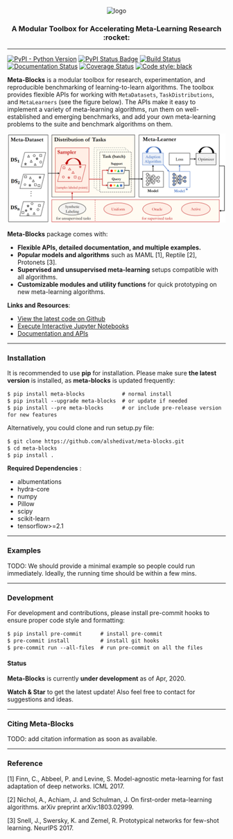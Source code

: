 <p align="center"><img src="https://github.com/alshedivat/meta-blocks/blob/master/docs/figs/meta-blocks-2d.png?raw=true" alt="logo" width="400px" /></p>

<h3 align="center">A Modular Toolbox for Accelerating Meta-Learning Research :rocket:</h3>

----

[![PyPI - Python Version](https://img.shields.io/pypi/pyversions/meta-blocks)](https://pypi.org/project/meta-blocks/)
[![PyPI Status Badge](https://badge.fury.io/py/meta-blocks.svg)](https://pypi.org/project/meta-blocks/)
[![Build Status](https://travis-ci.org/alshedivat/meta-blocks.svg)](https://travis-ci.org/alshedivat/meta-blocks)
[![Documentation Status](https://readthedocs.org/projects/meta-blocks/badge/?version=latest)](https://meta-blocks.readthedocs.io/en/latest/?badge=latest)
[![Coverage Status](https://coveralls.io/repos/github/alshedivat/meta-blocks/badge.svg?branch=master)](https://coveralls.io/github/alshedivat/meta-blocks?branch=master)
[![Code style: black](https://img.shields.io/badge/code%20style-black-000000.svg)](https://github.com/psf/black)

**Meta-Blocks** is a modular toolbox for research, experimentation, and reproducible benchmarking of learning-to-learn algorithms.
The toolbox provides flexible APIs for working with `MetaDatasets`, `TaskDistributions`, and `MetaLearners` (see the figure below).
The APIs make it easy to implement a variety of meta-learning algorithms, run them on well-established and emerging benchmarks, and add your own meta-learning problems to the suite and benchmark algorithms on them. 

 ![System Illustration](docs/figs/system_illustration.png)

**Meta-Blocks** package comes with:

* **Flexible APIs, detailed documentation, and multiple examples.**
* **Popular models and algorithms** such as MAML [1], Reptile [2], Protonets [3].
* **Supervised and unsupervised meta-learning** setups compatible with all algorithms.
* **Customizable modules and utility functions** for quick prototyping on new meta-learning algorithms.

**Links and Resources**:

* [View the latest code on Github]()
* [Execute Interactive Jupyter Notebooks]()
* [Documentation and APIs]()

---

### Installation


It is recommended to use **pip** for installation. Please make sure
**the latest version** is installed, as **meta-blocks** is updated frequently:


```shell
$ pip install meta-blocks            # normal install
$ pip install --upgrade meta-blocks  # or update if needed
$ pip install --pre meta-blocks      # or include pre-release version for new features
```

Alternatively, you could clone and run setup.py file:

```
$ git clone https://github.com/alshedivat/meta-blocks.git
$ cd meta-blocks
$ pip install .
```

**Required Dependencies** :

* albumentations
* hydra-core
* numpy
* Pillow
* scipy
* scikit-learn
* tensorflow>=2.1

---

### Examples

TODO:
We should provide a minimal example so people could run immediately.
Ideally, the running time should be within a few mins.

----

### Development

For development and contributions, please install pre-commit hooks to ensure proper code style and formatting:

```shell
$ pip install pre-commit      # install pre-commit
$ pre-commit install          # install git hooks
$ pre-commit run --all-files  # run pre-commit on all the files
```

#### Status

**Meta-Blocks** is currently **under development** as of Apr, 2020.

**Watch & Star** to get the latest update! Also feel free to contact for suggestions and ideas.

----

### Citing Meta-Blocks

TODO: add citation information as soon as available.

----


### Reference

[1] Finn, C., Abbeel, P. and Levine, S. Model-agnostic meta-learning for fast adaptation of deep networks. ICML 2017.

[2] Nichol, A., Achiam, J. and Schulman, J. On first-order meta-learning algorithms. arXiv preprint arXiv:1803.02999.

[3] Snell, J., Swersky, K. and Zemel, R. Prototypical networks for few-shot learning. NeurIPS 2017.
